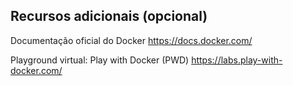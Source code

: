 ## Recursos adicionais (opcional) ##

Documentação oficial do Docker
https://docs.docker.com/

Playground virtual: Play with Docker (PWD)
https://labs.play-with-docker.com/

